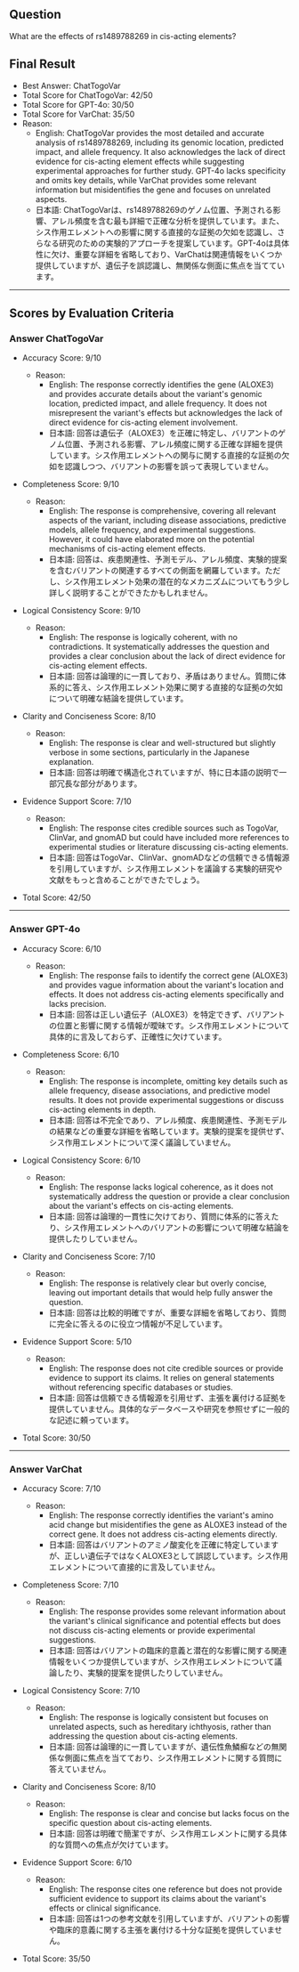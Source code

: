 ## Question

What are the effects of rs1489788269 in cis-acting elements?

## Final Result

- Best Answer: ChatTogoVar
- Total Score for ChatTogoVar: 42/50
- Total Score for GPT-4o: 30/50
- Total Score for VarChat: 35/50
- Reason:
  - English: ChatTogoVar provides the most detailed and accurate analysis of rs1489788269, including its genomic location, predicted impact, and allele frequency. It also acknowledges the lack of direct evidence for cis-acting element effects while suggesting experimental approaches for further study. GPT-4o lacks specificity and omits key details, while VarChat provides some relevant information but misidentifies the gene and focuses on unrelated aspects.
  - 日本語: ChatTogoVarは、rs1489788269のゲノム位置、予測される影響、アレル頻度を含む最も詳細で正確な分析を提供しています。また、シス作用エレメントへの影響に関する直接的な証拠の欠如を認識し、さらなる研究のための実験的アプローチを提案しています。GPT-4oは具体性に欠け、重要な詳細を省略しており、VarChatは関連情報をいくつか提供していますが、遺伝子を誤認識し、無関係な側面に焦点を当てています。

---

## Scores by Evaluation Criteria

### Answer ChatTogoVar
- Accuracy Score: 9/10
  - Reason: 
    - English: The response correctly identifies the gene (ALOXE3) and provides accurate details about the variant's genomic location, predicted impact, and allele frequency. It does not misrepresent the variant's effects but acknowledges the lack of direct evidence for cis-acting element involvement.
    - 日本語: 回答は遺伝子（ALOXE3）を正確に特定し、バリアントのゲノム位置、予測される影響、アレル頻度に関する正確な詳細を提供しています。シス作用エレメントへの関与に関する直接的な証拠の欠如を認識しつつ、バリアントの影響を誤って表現していません。
- Completeness Score: 9/10
  - Reason: 
    - English: The response is comprehensive, covering all relevant aspects of the variant, including disease associations, predictive models, allele frequency, and experimental suggestions. However, it could have elaborated more on the potential mechanisms of cis-acting element effects.
    - 日本語: 回答は、疾患関連性、予測モデル、アレル頻度、実験的提案を含むバリアントの関連するすべての側面を網羅しています。ただし、シス作用エレメント効果の潜在的なメカニズムについてもう少し詳しく説明することができたかもしれません。
- Logical Consistency Score: 9/10
  - Reason: 
    - English: The response is logically coherent, with no contradictions. It systematically addresses the question and provides a clear conclusion about the lack of direct evidence for cis-acting element effects.
    - 日本語: 回答は論理的に一貫しており、矛盾はありません。質問に体系的に答え、シス作用エレメント効果に関する直接的な証拠の欠如について明確な結論を提供しています。
- Clarity and Conciseness Score: 8/10
  - Reason: 
    - English: The response is clear and well-structured but slightly verbose in some sections, particularly in the Japanese explanation.
    - 日本語: 回答は明確で構造化されていますが、特に日本語の説明で一部冗長な部分があります。
- Evidence Support Score: 7/10
  - Reason: 
    - English: The response cites credible sources such as TogoVar, ClinVar, and gnomAD but could have included more references to experimental studies or literature discussing cis-acting elements.
    - 日本語: 回答はTogoVar、ClinVar、gnomADなどの信頼できる情報源を引用していますが、シス作用エレメントを議論する実験的研究や文献をもっと含めることができたでしょう。

- Total Score: 42/50

---

### Answer GPT-4o
- Accuracy Score: 6/10
  - Reason: 
    - English: The response fails to identify the correct gene (ALOXE3) and provides vague information about the variant's location and effects. It does not address cis-acting elements specifically and lacks precision.
    - 日本語: 回答は正しい遺伝子（ALOXE3）を特定できず、バリアントの位置と影響に関する情報が曖昧です。シス作用エレメントについて具体的に言及しておらず、正確性に欠けています。
- Completeness Score: 6/10
  - Reason: 
    - English: The response is incomplete, omitting key details such as allele frequency, disease associations, and predictive model results. It does not provide experimental suggestions or discuss cis-acting elements in depth.
    - 日本語: 回答は不完全であり、アレル頻度、疾患関連性、予測モデルの結果などの重要な詳細を省略しています。実験的提案を提供せず、シス作用エレメントについて深く議論していません。
- Logical Consistency Score: 6/10
  - Reason: 
    - English: The response lacks logical coherence, as it does not systematically address the question or provide a clear conclusion about the variant's effects on cis-acting elements.
    - 日本語: 回答は論理的一貫性に欠けており、質問に体系的に答えたり、シス作用エレメントへのバリアントの影響について明確な結論を提供したりしていません。
- Clarity and Conciseness Score: 7/10
  - Reason: 
    - English: The response is relatively clear but overly concise, leaving out important details that would help fully answer the question.
    - 日本語: 回答は比較的明確ですが、重要な詳細を省略しており、質問に完全に答えるのに役立つ情報が不足しています。
- Evidence Support Score: 5/10
  - Reason: 
    - English: The response does not cite credible sources or provide evidence to support its claims. It relies on general statements without referencing specific databases or studies.
    - 日本語: 回答は信頼できる情報源を引用せず、主張を裏付ける証拠を提供していません。具体的なデータベースや研究を参照せずに一般的な記述に頼っています。

- Total Score: 30/50

---

### Answer VarChat
- Accuracy Score: 7/10
  - Reason: 
    - English: The response correctly identifies the variant's amino acid change but misidentifies the gene as ALOXE3 instead of the correct gene. It does not address cis-acting elements directly.
    - 日本語: 回答はバリアントのアミノ酸変化を正確に特定していますが、正しい遺伝子ではなくALOXE3として誤認しています。シス作用エレメントについて直接的に言及していません。
- Completeness Score: 7/10
  - Reason: 
    - English: The response provides some relevant information about the variant's clinical significance and potential effects but does not discuss cis-acting elements or provide experimental suggestions.
    - 日本語: 回答はバリアントの臨床的意義と潜在的な影響に関する関連情報をいくつか提供していますが、シス作用エレメントについて議論したり、実験的提案を提供したりしていません。
- Logical Consistency Score: 7/10
  - Reason: 
    - English: The response is logically consistent but focuses on unrelated aspects, such as hereditary ichthyosis, rather than addressing the question about cis-acting elements.
    - 日本語: 回答は論理的に一貫していますが、遺伝性魚鱗癬などの無関係な側面に焦点を当てており、シス作用エレメントに関する質問に答えていません。
- Clarity and Conciseness Score: 8/10
  - Reason: 
    - English: The response is clear and concise but lacks focus on the specific question about cis-acting elements.
    - 日本語: 回答は明確で簡潔ですが、シス作用エレメントに関する具体的な質問への焦点が欠けています。
- Evidence Support Score: 6/10
  - Reason: 
    - English: The response cites one reference but does not provide sufficient evidence to support its claims about the variant's effects or clinical significance.
    - 日本語: 回答は1つの参考文献を引用していますが、バリアントの影響や臨床的意義に関する主張を裏付ける十分な証拠を提供していません。

- Total Score: 35/50